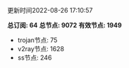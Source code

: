 更新时间2022-08-26 17:10:57

**总订阅: 64**
**总节点: 9072**
**有效节点: 1949**
- trojan节点: 75
- v2ray节点: 1628
- ss节点: 246
